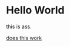 <html>
<body>
<h1>Hello World</h1>
<p>this is ass.</p>
<a href="https://randomgirljustignore.github.io/testweb/thing.html">does this work</a>
</body>
</html>

